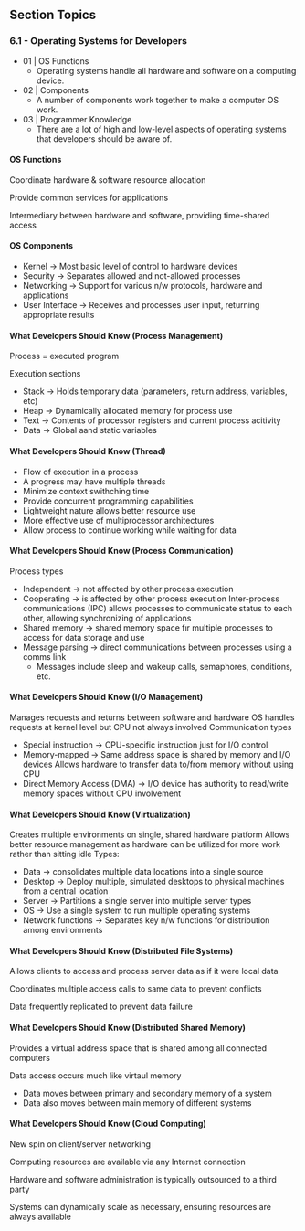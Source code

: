 ## Section Topics

### 6.1 - Operating Systems for Developers

- 01 | OS Functions
    - Operating systems handle all hardware and software on a computing device.
- 02 | Components
    - A number of components work together to make a computer OS work.
- 03 | Programmer Knowledge
    - There are a lot of high and low-level aspects of operating systems that
      developers should be aware of.

#### OS Functions

Coordinate hardware & software resource allocation

Provide common services for applications

Intermediary between hardware and software, providing time-shared access

#### OS Components

* Kernel → Most basic level of control to hardware devices
* Security → Separates allowed and not-allowed processes
* Networking → Support for various n/w protocols, hardware and applications
* User Interface → Receives and processes user input, returning appropriate results

#### What Developers Should Know (Process Management)

Process = executed program

Execution sections
  * Stack → Holds temporary data (parameters, return address, variables, etc)
  * Heap → Dynamically allocated memory for process use
  * Text → Contents of processor registers and current process acitivity
  * Data → Global aand static variables

#### What Developers Should Know (Thread)

* Flow of execution in a process
* A progress may have multiple threads
* Minimize context swithching time
* Provide concurrent programming capabilities
* Lightweight nature allows better resource use
* More effective use of multiprocessor architectures
* Allow process to continue working while waiting for data

#### What Developers Should Know (Process Communication)

Process types
  * Independent → not affected by other process execution
  * Cooperating → is affected by other process execution
Inter-process communications (IPC) allows processes to communicate status to each
other, allowing synchronizing of applications
  * Shared memory → shared memory space fır multiple processes to access for data
    storage and use
  * Message parsing → direct communications between processes using a comms link
    * Messages include sleep and wakeup calls, semaphores, conditions, etc.

#### What Developers Should Know (I/O Management)

Manages requests and returns between software and hardware
OS handles requests at kernel level but CPU not always involved
Communication types
  * Special instruction → CPU-specific instruction just for I/O control
  * Memory-mapped → Same address space is shared by memory and I/O devices
    Allows hardware to transfer data to/from memory without using CPU
  * Direct Memory Access (DMA) → I/O device has authority to read/write memory
    spaces without CPU involvement

#### What Developers Should Know (Virtualization)

Creates multiple environments on single, shared hardware platform
Allows better resource management as hardware can be utilized for more work rather
than sitting idle
Types:
  * Data → consolidates multiple data locations into a single source
  * Desktop → Deploy multiple, simulated desktops to physical machines from a
    central location
  * Server → Partitions a single server into multiple server types
  * OS → Use a single system to run multiple operating systems
  * Network functions → Separates key n/w functions for distribution among
    environments

#### What Developers Should Know (Distributed File Systems)

Allows clients to access and process server data as if it were local data

Coordinates multiple access calls to same data to prevent conflicts

Data frequently replicated to prevent data failure

#### What Developers Should Know (Distributed Shared Memory)

Provides a virtual address space that is shared among all connected computers

Data access occurs much like virtaul memory
  * Data moves between primary and secondary memory of a system
  * Data also moves between main memory of different systems

#### What Developers Should Know (Cloud Computing)

New spin on client/server networking

Computing resources are available via any Internet connection

Hardware and software administration is typically outsourced to a third party

Systems can dynamically scale as necessary, ensuring resources are always available
